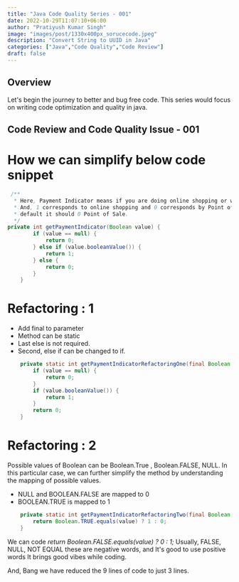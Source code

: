 ```yaml
---
title: "Java Code Quality Series - 001"
date: 2022-10-29T11:07:10+06:00
author: "Pratiyush Kumar Singh"
image: "images/post/1330x400px_sorucecode.jpeg"
description: "Convert String to UUID in Java"
categories: ["Java","Code Quality","Code Review"]
draft: false
---
```

## Overview
Let's begin the journey to better and bug free code. This series would focus on writing code optimization and quality in java.

##  Code Review and Code Quality Issue - 001

# How we can simplify below code snippet

```java
 /**
  * Here, Payment Indicator means if you are doing online shopping or with Point of Sale at Shop.
  * And, 1 corresponds to online shopping and 0 corresponds by Point of Sale. Additionally, by 
  * default it should 0 Point of Sale.
  */
private int getPaymentIndicator(Boolean value) {
        if (value == null) {
            return 0;
        } else if (value.booleanValue()) {
            return 1;
        } else {
            return 0;
        }
    }
```
# Refactoring : 1
* Add final to parameter
* Method can be static
* Last else is not required.
* Second, else if can be changed to if.

```java
    private static int getPaymentIndicatorRefactoringOne(final Boolean value) {
        if (value == null) {
            return 0;
        }
        if (value.booleanValue()) {
            return 1;
        }
        return 0;
    }
```
# Refactoring : 2
Possible values of Boolean can be Boolean.True , Boolean.FALSE, NULL. In this particular case, we can further simplify the method by understanding the mapping of possible values.

* NULL and BOOLEAN.FALSE are mapped to 0
* BOOLEAN.TRUE is mapped to 1

```java
    private static int getPaymentIndicatorRefactoringTwo(final Boolean value) {
        return Boolean.TRUE.equals(value) ? 1 : 0;
    }
```

We can code *return Boolean.FALSE.equals(value) ? 0 : 1;* Usually, FALSE, NULL, NOT EQUAL these are negative words, and It's good to use positive words It brings good vibes while coding.

And, Bang we have reduced the 9 lines of code to just 3 lines.
     